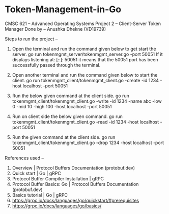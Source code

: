# Token-Management-in-Go

CMSC 621 – Advanced Operating Systems
Project 2 – Client-Server Token Manager
Done by – Anushka Dhekne (VD19739)

Steps to run the project –

1. Open the terminal and run the command given below to get start the server.
go run tokenmgmt_server/tokenmgmt_server.go -port 50051
If it displays listening at: [::]: 50051 it means that the 50051 port has been successfully passed through the terminal.

2) Open another terminal and run the command given below to start the client.
go run tokenmgmt_client/tokenmgmt_client.go -create -id 1234 -host localhost -port 50051 

3) Run the below given command at the client side.
go run tokenmgmt_client/tokenmgmt_client.go -write -id 1234 -name abc -low 0 -mid 10 -high 100 -host localhost -port 50051

4) Run on client side the below given command.
go run tokenmgmt_client/tokenmgmt_client.go -read -id 1234 -host localhost -port 50051

5) Run the given command at the client side.
go run tokenmgmt_client/tokenmgmt_client.go -drop 1234 -host localhost -port 50051    

References used –
1)	Overview | Protocol Buffers Documentation (protobuf.dev)
2)	Quick start | Go | gRPC
3)	Protocol Buffer Compiler Installation | gRPC
4)	Protocol Buffer Basics: Go | Protocol Buffers Documentation (protobuf.dev)
5)	Basics tutorial | Go | gRPC
6)	https://grpc.io/docs/languages/go/quickstart/#prerequisites
7)	https://grpc.io/docs/languages/go/basics/
